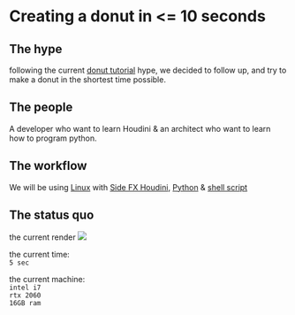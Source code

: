 # **Creating a donut in <= 10 seconds**

## The hype

following the current [donut tutorial][donut] hype, we decided to follow up, and try to make a donut in the shortest time possible.

## The people

A developer who want to learn Houdini & an architect who want to learn how to program python.

## The workflow

We will be using [Linux][Linux] with [Side FX Houdini][Houdini], [Python][Python] & [shell script][Shell script]

## The status quo

the current render  ![][donut current render]

the current time:    
`5 sec`

the current machine:    
`intel i7`  
`rtx 2060`  
`16GB ram`


[Linux]: https://www.linux.org/
[Houdini]: https://www.sidefx.com/
[Python]: https://www.python.org/
[Shell script]: https://www.shellscript.sh/

[donut]: https://www.google.com/search?q=donut+tutorial+blender&safe=active&sxsrf=ALeKk03gwyEqkmRATzMAF9rpeET1k-E3Kg%3A1616601499643&ei=m2FbYLfYJpDCkwXv4oqQDg&oq=donut+tutorial+blender&gs_lcp=Cgdnd3Mtd2l6EAMyAggAMgIIADIGCAAQFhAeMgYIABAWEB4yBggAEBYQHjIGCAAQFhAeMgYIABAWEB4yBggAEBYQHjIGCAAQFhAeMgYIABAWEB46BwgjELADECc6BwgAEEcQsAM6BAgjECc6CAgAEBYQChAeUJ4pWL0vYMcwaAFwAngAgAFjiAHcBJIBATmYAQCgAQGqAQdnd3Mtd2l6yAEJwAEB&sclient=gws-wiz&ved=0ahUKEwj3kYTxpcnvAhUQ4aQKHW-xAuIQ4dUDCA0&uact=5

[donut current render]: https://github.com/baudhaus/houdini-as-code/blob/master/render.png